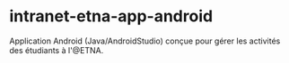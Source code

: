 # intranet-etna-app-android
Application Android (Java/AndroidStudio) conçue pour gérer les activités des étudiants à l'@ETNA.
